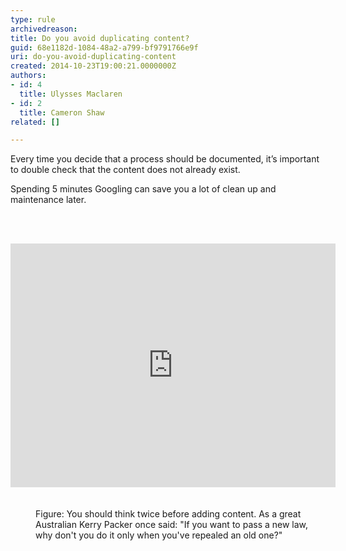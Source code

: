 ```yaml
---
type: rule
archivedreason: 
title: Do you avoid duplicating content?
guid: 68e1182d-1084-48a2-a799-bf9791766e9f
uri: do-you-avoid-duplicating-content
created: 2014-10-23T19:00:21.0000000Z
authors:
- id: 4
  title: Ulysses Maclaren
- id: 2
  title: Cameron Shaw
related: []

---
```



<p class="p1">Every time you decide that a process should be documented, it’s important to double check that the content does not already exist.&#160;</p><p class="p1">Spending 5 minutes Googling can save you a lot of clean up and maintenance later.</p>
<br><excerpt class='endintro'></excerpt><br>
<dl class="image"><dt><div class="ms-rtestate-read ms-rte-embedcode ms-rte-embedil ms-rtestate-notify"><iframe width="520" height="390" src="http&#58;//www.youtube.com/embed/LnwYoOeWZGA?start=241" frameborder="0"></iframe>&#160;</div>​​</dt><dd>Figure&#58; You should think twice before adding content. As a great Australian Kerry Packer once said&#58; &quot;If you want to pass a new law, why don'​t you do it only when you've repealed an old one?&quot;</dd></dl>


